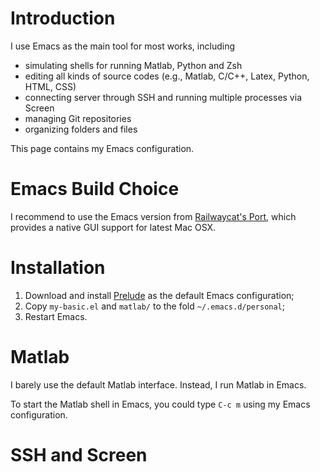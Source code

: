 Introduction
============

I use Emacs as the main tool for most works, including
- simulating shells for running Matlab, Python and Zsh
- editing all kinds of source codes (e.g., Matlab, C/C++, Latex, Python, HTML, CSS)
- connecting server through SSH and running multiple processes via Screen
- managing Git repositories
- organizing folders and files

This page contains my Emacs configuration.

Emacs Build Choice
==================
I recommend to use the Emacs version from
[Railwaycat's Port](https://github.com/railwaycat/emacs-mac-port),
which provides a native GUI support for latest Mac OSX.

Installation
============
1. Download and install [Prelude](https://github.com/bbatsov/prelude) as the default Emacs configuration;
2. Copy `my-basic.el` and `matlab/` to the fold `~/.emacs.d/personal`;
3. Restart Emacs.


Matlab
======
I barely use the default Matlab interface. Instead, I run Matlab in Emacs.

To start the Matlab shell in Emacs, you could type `C-c m` using my Emacs configuration.

SSH and Screen
==============
